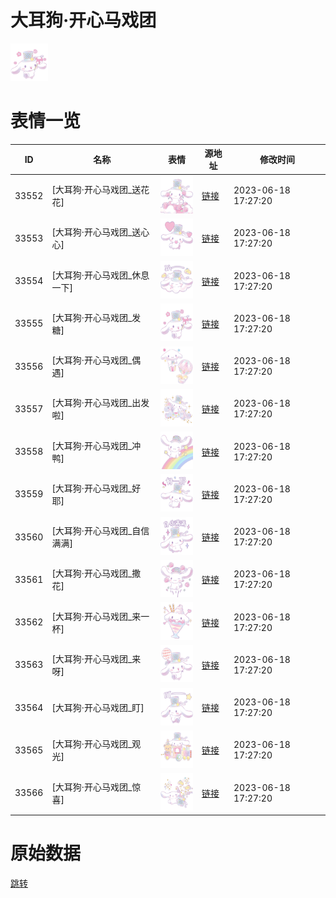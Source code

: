 # 大耳狗·开心马戏团

<img src="./cover.png" height="60" alt="cover" />

# 表情一览

|ID|名称|表情|源地址|修改时间|
|----|----|----|----|----|
|33552|[大耳狗·开心马戏团_送花花]|<img src="./pic/033552_%5B大耳狗·开心马戏团_送花花%5D.png" height="60" alt="送花花"/>|[链接](https://i0.hdslb.com/bfs/garb/7685c6f5cf159c7c0cc654f68c91364bb7a26a54.png)|2023-06-18 17:27:20|
|33553|[大耳狗·开心马戏团_送心心]|<img src="./pic/033553_%5B大耳狗·开心马戏团_送心心%5D.png" height="60" alt="送心心"/>|[链接](https://i0.hdslb.com/bfs/garb/eebdfa00f0258983081c68f8a5cffabd4d4855b5.png)|2023-06-18 17:27:20|
|33554|[大耳狗·开心马戏团_休息一下]|<img src="./pic/033554_%5B大耳狗·开心马戏团_休息一下%5D.png" height="60" alt="休息一下"/>|[链接](https://i0.hdslb.com/bfs/garb/6d836cc88b6a319e6a100abef1107dc8e425cde4.png)|2023-06-18 17:27:20|
|33555|[大耳狗·开心马戏团_发糖]|<img src="./pic/033555_%5B大耳狗·开心马戏团_发糖%5D.png" height="60" alt="发糖"/>|[链接](https://i0.hdslb.com/bfs/garb/abf0be41473b905b2016b7698f68b5a017cef10a.png)|2023-06-18 17:27:20|
|33556|[大耳狗·开心马戏团_偶遇]|<img src="./pic/033556_%5B大耳狗·开心马戏团_偶遇%5D.png" height="60" alt="偶遇"/>|[链接](https://i0.hdslb.com/bfs/garb/2b8a7d0d3a651cec9c42fefa08b89e4a2452cadc.png)|2023-06-18 17:27:20|
|33557|[大耳狗·开心马戏团_出发啦]|<img src="./pic/033557_%5B大耳狗·开心马戏团_出发啦%5D.png" height="60" alt="出发啦"/>|[链接](https://i0.hdslb.com/bfs/garb/73c8855cbee5e04dc6b737186cb9a548c319a9f4.png)|2023-06-18 17:27:20|
|33558|[大耳狗·开心马戏团_冲鸭]|<img src="./pic/033558_%5B大耳狗·开心马戏团_冲鸭%5D.png" height="60" alt="冲鸭"/>|[链接](https://i0.hdslb.com/bfs/garb/dc49510671a761983eba57fd4d3fa6a19ad2ad65.png)|2023-06-18 17:27:20|
|33559|[大耳狗·开心马戏团_好耶]|<img src="./pic/033559_%5B大耳狗·开心马戏团_好耶%5D.png" height="60" alt="好耶"/>|[链接](https://i0.hdslb.com/bfs/garb/e0ee6dce394103f7cd275684fb8e3d777c6d16fb.png)|2023-06-18 17:27:20|
|33560|[大耳狗·开心马戏团_自信满满]|<img src="./pic/033560_%5B大耳狗·开心马戏团_自信满满%5D.png" height="60" alt="自信满满"/>|[链接](https://i0.hdslb.com/bfs/garb/dc4cc1c8673caa31181d6d27959cc7cf2d05f5dd.png)|2023-06-18 17:27:20|
|33561|[大耳狗·开心马戏团_撒花]|<img src="./pic/033561_%5B大耳狗·开心马戏团_撒花%5D.png" height="60" alt="撒花"/>|[链接](https://i0.hdslb.com/bfs/garb/b7852a41978ade9745c20345fbe98ecf72f547d2.png)|2023-06-18 17:27:20|
|33562|[大耳狗·开心马戏团_来一杯]|<img src="./pic/033562_%5B大耳狗·开心马戏团_来一杯%5D.png" height="60" alt="来一杯"/>|[链接](https://i0.hdslb.com/bfs/garb/32a5eadc43ab26e186585e39e82611077bf57597.png)|2023-06-18 17:27:20|
|33563|[大耳狗·开心马戏团_来呀]|<img src="./pic/033563_%5B大耳狗·开心马戏团_来呀%5D.png" height="60" alt="来呀"/>|[链接](https://i0.hdslb.com/bfs/garb/e1876e0231c916025ef2cfb29d7b400ce8a4b69c.png)|2023-06-18 17:27:20|
|33564|[大耳狗·开心马戏团_盯]|<img src="./pic/033564_%5B大耳狗·开心马戏团_盯%5D.png" height="60" alt="盯"/>|[链接](https://i0.hdslb.com/bfs/garb/4b31a9877f3d3b370997b38d069b52984e543f45.png)|2023-06-18 17:27:20|
|33565|[大耳狗·开心马戏团_观光]|<img src="./pic/033565_%5B大耳狗·开心马戏团_观光%5D.png" height="60" alt="观光"/>|[链接](https://i0.hdslb.com/bfs/garb/2d1d94d53d9b9884f706cbf41612c985ca45f5f1.png)|2023-06-18 17:27:20|
|33566|[大耳狗·开心马戏团_惊喜]|<img src="./pic/033566_%5B大耳狗·开心马戏团_惊喜%5D.png" height="60" alt="惊喜"/>|[链接](https://i0.hdslb.com/bfs/garb/1ea9d7fcd100530a7b516674721b63b8047be16d.png)|2023-06-18 17:27:20|

# 原始数据

[跳转](./raw.json)

